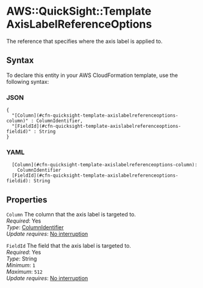 # AWS::QuickSight::Template AxisLabelReferenceOptions<a name="aws-properties-quicksight-template-axislabelreferenceoptions"></a>

The reference that specifies where the axis label is applied to\.

## Syntax<a name="aws-properties-quicksight-template-axislabelreferenceoptions-syntax"></a>

To declare this entity in your AWS CloudFormation template, use the following syntax:

### JSON<a name="aws-properties-quicksight-template-axislabelreferenceoptions-syntax.json"></a>

```
{
  "[Column](#cfn-quicksight-template-axislabelreferenceoptions-column)" : ColumnIdentifier,
  "[FieldId](#cfn-quicksight-template-axislabelreferenceoptions-fieldid)" : String
}
```

### YAML<a name="aws-properties-quicksight-template-axislabelreferenceoptions-syntax.yaml"></a>

```
  [Column](#cfn-quicksight-template-axislabelreferenceoptions-column): 
    ColumnIdentifier
  [FieldId](#cfn-quicksight-template-axislabelreferenceoptions-fieldid): String
```

## Properties<a name="aws-properties-quicksight-template-axislabelreferenceoptions-properties"></a>

`Column`  <a name="cfn-quicksight-template-axislabelreferenceoptions-column"></a>
The column that the axis label is targeted to\.  
*Required*: Yes  
*Type*: [ColumnIdentifier](aws-properties-quicksight-template-columnidentifier.md)  
*Update requires*: [No interruption](https://docs.aws.amazon.com/AWSCloudFormation/latest/UserGuide/using-cfn-updating-stacks-update-behaviors.html#update-no-interrupt)

`FieldId`  <a name="cfn-quicksight-template-axislabelreferenceoptions-fieldid"></a>
The field that the axis label is targeted to\.  
*Required*: Yes  
*Type*: String  
*Minimum*: `1`  
*Maximum*: `512`  
*Update requires*: [No interruption](https://docs.aws.amazon.com/AWSCloudFormation/latest/UserGuide/using-cfn-updating-stacks-update-behaviors.html#update-no-interrupt)